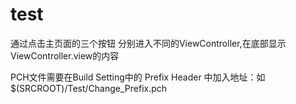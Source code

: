 # test

通过点击主页面的三个按钮 分别进入不同的ViewController,在底部显示ViewController.view的内容

PCH文件需要在Build Setting中的 Prefix Header 中加入地址：如$(SRCROOT)/Test/Change_Prefix.pch

